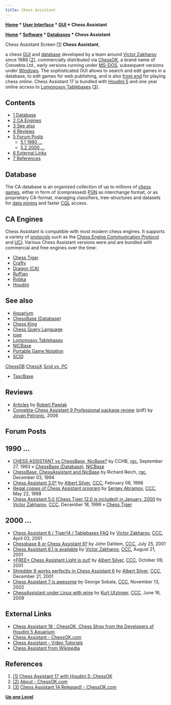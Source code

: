 ```yaml
---
title: Chess Assistant
---
```

**[Home](Home "Home") * [User Interface](User_Interface "User Interface") * [GUI](GUI "GUI") * Chess Assistant**

**[Home](Home "Home") * [Software](Software "Software") * [Databases](Databases "Databases") * Chess Assistant**

[](http://chessok.com/?page_id=27628) Chess Assistant Screen <a id="cite-note-1" href="#cite-ref-1">[1]</a>
**Chess Assistant**,

a chess [GUI](GUI "GUI") and [database](Databases "Databases") developed by a team around [Victor Zakharov](Victor_Zakharov "Victor Zakharov") since 1988 <a id="cite-note-2" href="#cite-ref-2">[2]</a>, commercially distributed via [ChessOK](ChessOK "ChessOK"), a brand name of Convekta Ltd., early versions running under [MS-DOS](MS-DOS "MS-DOS"), subsequent versions under [Windows](Windows "Windows"). The sophisticated GUI allows to search and edit games in a database, to edit games for web publishing, and is also [front end](https://en.wikipedia.org/wiki/Front_and_back_ends) for playing chess online. Chess Assistant 17 is bundled with [Houdini 5](Houdini "Houdini") and one year online access to [Lomonosov Tablebases](Lomonosov_Tablebases "Lomonosov Tablebases") <a id="cite-note-3" href="#cite-ref-3">[3]</a>.

## Contents

- [1 Database](#database)
- [2 CA Engines](#ca-engines)
- [3 See also](#see-also)
- [4 Reviews](#reviews)
- [5 Forum Posts](#forum-posts)
  - [5.1 1990 ...](#1990-...)
  - [5.2 2000 ...](#2000-...)
- [6 External Links](#external-links)
- [7 References](#references)

## Database

The CA database is an organized collection of up to millions of [chess games](Chess_Game "Chess Game"), either in form of (compressed) [PGN](Portable_Game_Notation "Portable Game Notation") as interchange format, or as proprietary CA-format, managing classifiers, tree-structures and datasets for [data mining](https://en.wikipedia.org/wiki/Data_mining) and faster [CQL](Chess_Query_Language "Chess Query Language") access.

## CA Engines

Chess Assistant is compatible with most modern chess engines. It supports a variety of [protocols](Protocols "Protocols") such as the [Chess Engine Communication Protocol](Chess_Engine_Communication_Protocol "Chess Engine Communication Protocol") and [UCI](UCI "UCI"). Various Chess Assistant versions were and are bundled with commercial and free engines over the time:

- [Chess Tiger](Chess_Tiger "Chess Tiger")
- [Crafty](Crafty "Crafty")
- [Dragon (CA)](</Dragon_(Chess_Assistant)> "Dragon (Chess Assistant)")
- [Ruffian](Ruffian "Ruffian")
- [Rybka](Rybka "Rybka")
- [Houdini](Houdini "Houdini")

## See also

- [Aquarium](Aquarium "Aquarium")
- [ChessBase (Database)](</ChessBase_(Database)> "ChessBase (Database)")
- [Chess King](index.php?title=Chess_King&action=edit&redlink=1 "Chess King (page does not exist)")
- [Chess Query Language](Chess_Query_Language "Chess Query Language")
- [jose](index.php?title=Jose&action=edit&redlink=1 "Jose (page does not exist)")
- [Lomonosov Tablebases](Lomonosov_Tablebases "Lomonosov Tablebases")
- [NICBase](NICBase "NICBase")
- [Portable Game Notation](Portable_Game_Notation "Portable Game Notation")
- [SCID](SCID "SCID")

[ChessDB](index.php?title=ChessDB&action=edit&redlink=1 "ChessDB (page does not exist)")
[ChessX](ChessX "ChessX")
[Scid vs. PC](Scid_vs._PC "Scid vs. PC")

- [TascBase](TascBase "TascBase")

## Reviews

- [Articles](http://ca.chessok.com/AuthorBios/BobPawlak.html) by [Robert Pawlak](Robert_Pawlak "Robert Pawlak")
- [Convekta-Chess Assistant 9 Professional package review](http://www.jovanpetronic.com/download/chessreviews/Convekta%20Chess%20Assistant%209%20Professional%20package%20review%20IM.FST.%20Jovan%20Petronic.pdf) (pdf) by [Jovan Petronic](http://www.jovanpetronic.com/), 2006

## Forum Posts

## 1990 ...

- [CHESS ASSISTANT vs ChessBase, NicBase?](https://groups.google.com/d/msg/rec.games.chess/OC2DrsN7wkA/b60hK_ErcoAJ) by CCHB, [rgc](Computer_Chess_Forums "Computer Chess Forums"), September 27, 1993 » [ChessBase (Database)](</ChessBase_(Database)> "ChessBase (Database)"), [NICBase](NICBase "NICBase")
- [ChessBase, ChessAssistant and NicBase](https://groups.google.com/d/msg/rec.games.chess/Z72gdE4292Q/hAaa0d_PgisJ) by Richard Reich, [rgc](Computer_Chess_Forums "Computer Chess Forums"), December 03, 1994
- [Chess Assistant 3.0\*](https://www.stmintz.com/ccc/index.php?id=14913) by [Albert Silver](Albert_Silver "Albert Silver"), [CCC](CCC "CCC"), February 06, 1998
- [illegal copies of Chess Assistant program](https://www.stmintz.com/ccc/index.php?id=19068) by [Sergey Abramov](index.php?title=Sergey_Abramov&action=edit&redlink=1 "Sergey Abramov (page does not exist)"), [CCC](CCC "CCC"), May 22, 1998
- [Chess Assistant 5.0 (Chess Tiger 12.0 is included) in January, 2000](https://www.stmintz.com/ccc/index.php?id=83186) by [Victor Zakharov](Victor_Zakharov "Victor Zakharov"), [CCC](CCC "CCC"), December 18, 1999 » [Chess Tiger](Chess_Tiger "Chess Tiger")

## 2000 ...

- [Chess Assistant 6 / Tiger14 / Tablebases FAQ](https://www.stmintz.com/ccc/index.php?id=161551) by [Victor Zakharov](Victor_Zakharov "Victor Zakharov"), [CCC](CCC "CCC"), April 03, 2001
- [Chessbase 8 or Chess Assistant 6?](https://www.stmintz.com/ccc/index.php?id=181150) by John Dahlem, [CCC](CCC "CCC"), July 25, 2001
- [Chess Assistant 6.1 is available](https://www.stmintz.com/ccc/index.php?id=184666) by [Victor Zakharov](Victor_Zakharov "Victor Zakharov"), [CCC](CCC "CCC"), August 21, 2001
- [\*FREE\* Chess Assistant Light is out!](https://www.stmintz.com/ccc/index.php?id=192532) by [Albert Silver](Albert_Silver "Albert Silver"), [CCC](CCC "CCC"), October 09, 2001
- [Shredder 6 works perfectly in Chess Assistant 6](https://www.stmintz.com/ccc/index.php?id=203012) by [Albert Silver](Albert_Silver "Albert Silver"), [CCC](CCC "CCC"), December 21, 2001
- [Chess Assistant 7 is awesome](https://www.stmintz.com/ccc/index.php?id=264805) by George Sobala, [CCC](CCC "CCC"), November 13, 2002
- [ChessAssistant under Linux with wine](http://www.talkchess.com/forum/viewtopic.php?t=28453) by [Kurt Utzinger](Kurt_Utzinger "Kurt Utzinger"), [CCC](CCC "CCC"), June 16, 2009

## External Links

- [Chess Assistant 18 : ChessOK, Chess Shop from the Developers of Houdini 5 Aquarium](http://chessok.com/shop/index.php?Home=index&cPath=7_54)
- [Chess Assistant - ChessOK.com](http://chessok.com/?page_id=19894)
- [Chess Assistant - Video Tutorials](http://chessok.com/rolik/ca/content.html)
- [Chess Assistant from Wikipedia](https://en.wikipedia.org/wiki/Chess_Assistant)

## References

1. <a id="cite-ref-1" href="#cite-note-1">[1]</a> [Chess Assistant 17 with Houdini 5: ChessOK](http://chessok.com/?page_id=27628)
1. <a id="cite-ref-2" href="#cite-note-2">[2]</a> [About - ChessOK.com](http://chessok.com/?page_id=262)
1. <a id="cite-ref-3" href="#cite-note-3">[3]</a> [Chess Assistant 14 Released! - ChessOK.com](http://chessok.com/shop/index.php?Home=product_info&cPath=7_54&products_id=723)

**[Up one Level](GUI "GUI")**

